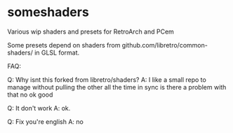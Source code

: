 # someshaders
Various wip shaders and presets for RetroArch and PCem


  Some presets depend on shaders from github.com/libretro/common-shaders/ in GLSL format.


FAQ:

Q: Why isnt this forked from libretro/shaders?
A: I like a small repo to manage without pulling the other all the time in sync is there a problem with that no ok good

Q: It don't work
A: ok.

Q: Fix you're english
A: no